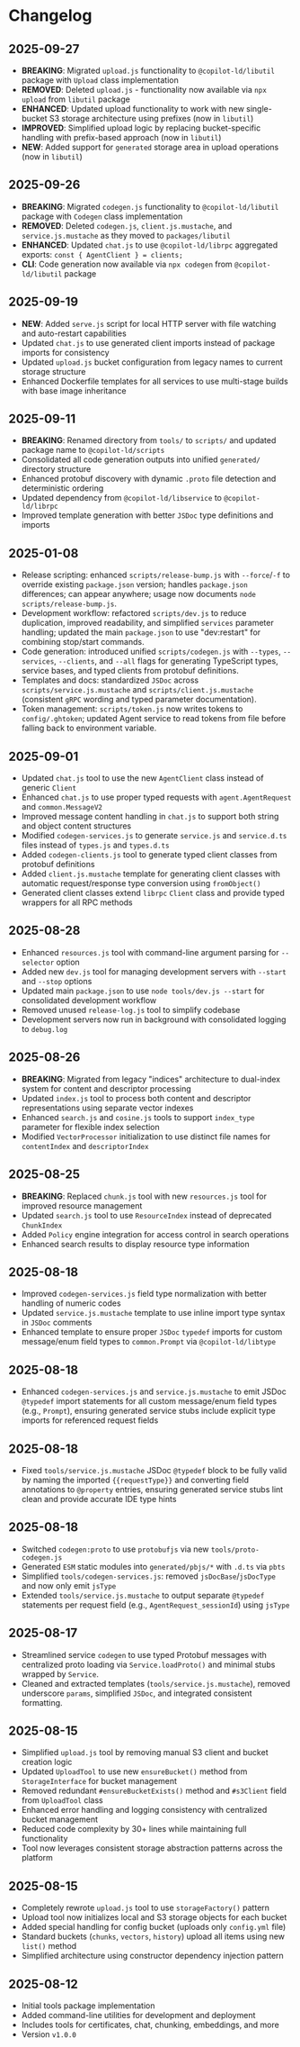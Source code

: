 # Changelog

## 2025-09-27

- **BREAKING**: Migrated `upload.js` functionality to `@copilot-ld/libutil`
  package with `Upload` class implementation
- **REMOVED**: Deleted `upload.js` - functionality now available via
  `npx upload` from `libutil` package
- **ENHANCED**: Updated upload functionality to work with new single-bucket S3
  storage architecture using prefixes (now in `libutil`)
- **IMPROVED**: Simplified upload logic by replacing bucket-specific handling
  with prefix-based approach (now in `libutil`)
- **NEW**: Added support for `generated` storage area in upload operations (now
  in `libutil`)

## 2025-09-26

- **BREAKING**: Migrated `codegen.js` functionality to `@copilot-ld/libutil`
  package with `Codegen` class implementation
- **REMOVED**: Deleted `codegen.js`, `client.js.mustache`, and
  `service.js.mustache` as they moved to `packages/libutil`
- **ENHANCED**: Updated `chat.js` to use `@copilot-ld/librpc` aggregated
  exports: `const { AgentClient } = clients;`
- **CLI**: Code generation now available via `npx codegen` from
  `@copilot-ld/libutil` package

## 2025-09-19

- **NEW**: Added `serve.js` script for local HTTP server with file watching and
  auto-restart capabilities
- Updated `chat.js` to use generated client imports instead of package imports
  for consistency
- Updated `upload.js` bucket configuration from legacy names to current storage
  structure
- Enhanced Dockerfile templates for all services to use multi-stage builds with
  base image inheritance

## 2025-09-11

- **BREAKING**: Renamed directory from `tools/` to `scripts/` and updated
  package name to `@copilot-ld/scripts`
- Consolidated all code generation outputs into unified `generated/` directory
  structure
- Enhanced protobuf discovery with dynamic `.proto` file detection and
  deterministic ordering
- Updated dependency from `@copilot-ld/libservice` to `@copilot-ld/librpc`
- Improved template generation with better `JSDoc` type definitions and imports

## 2025-01-08

- Release scripting: enhanced `scripts/release-bump.js` with `--force`/`-f` to
  override existing `package.json` version; handles `package.json` differences;
  can appear anywhere; usage now documents `node scripts/release-bump.js`.
- Development workflow: refactored `scripts/dev.js` to reduce duplication,
  improved readability, and simplified `services` parameter handling; updated
  the main `package.json` to use "dev:restart" for combining stop/start
  commands.
- Code generation: introduced unified `scripts/codegen.js` with `--types`,
  `--services`, `--clients`, and `--all` flags for generating TypeScript types,
  service bases, and typed clients from protobuf definitions.
- Templates and docs: standardized `JSDoc` across `scripts/service.js.mustache`
  and `scripts/client.js.mustache` (consistent `gRPC` wording and typed
  parameter documentation).
- Token management: `scripts/token.js` now writes tokens to `config/.ghtoken`;
  updated Agent service to read tokens from file before falling back to
  environment variable.

## 2025-09-01

- Updated `chat.js` tool to use the new `AgentClient` class instead of generic
  `Client`
- Enhanced `chat.js` to use proper typed requests with `agent.AgentRequest` and
  `common.MessageV2`
- Improved message content handling in `chat.js` to support both string and
  object content structures
- Modified `codegen-services.js` to generate `service.js` and `service.d.ts`
  files instead of `types.js` and `types.d.ts`
- Added `codegen-clients.js` tool to generate typed client classes from protobuf
  definitions
- Added `client.js.mustache` template for generating client classes with
  automatic request/response type conversion using `fromObject()`
- Generated client classes extend `librpc` `Client` class and provide typed
  wrappers for all RPC methods

## 2025-08-28

- Enhanced `resources.js` tool with command-line argument parsing for
  `--selector` option
- Added new `dev.js` tool for managing development servers with `--start` and
  `--stop` options
- Updated main `package.json` to use `node tools/dev.js --start` for
  consolidated development workflow
- Removed unused `release-log.js` tool to simplify codebase
- Development servers now run in background with consolidated logging to
  `debug.log`

## 2025-08-26

- **BREAKING**: Migrated from legacy "indices" architecture to dual-index system
  for content and descriptor processing
- Updated `index.js` tool to process both content and descriptor representations
  using separate vector indexes
- Enhanced `search.js` and `cosine.js` tools to support `index_type` parameter
  for flexible index selection
- Modified `VectorProcessor` initialization to use distinct file names for
  `contentIndex` and `descriptorIndex`

## 2025-08-25

- **BREAKING**: Replaced `chunk.js` tool with new `resources.js` tool for
  improved resource management
- Updated `search.js` tool to use `ResourceIndex` instead of deprecated
  `ChunkIndex`
- Added `Policy` engine integration for access control in search operations
- Enhanced search results to display resource type information

## 2025-08-18

- Improved `codegen-services.js` field type normalization with better handling
  of numeric codes
- Updated `service.js.mustache` template to use inline import type syntax in
  `JSDoc` comments
- Enhanced template to ensure proper `JSDoc` `typedef` imports for custom
  message/enum field types to `common.Prompt` via `@copilot-ld/libtype`

## 2025-08-18

- Enhanced `codegen-services.js` and `service.js.mustache` to emit JSDoc
  `@typedef` import statements for all custom message/enum field types (e.g.,
  `Prompt`), ensuring generated service stubs include explicit type imports for
  referenced request fields

## 2025-08-18

- Fixed `tools/service.js.mustache` JSDoc `@typedef` block to be fully valid by
  naming the imported `{{requestType}}` and converting field annotations to
  `@property` entries, ensuring generated service stubs lint clean and provide
  accurate IDE type hints

## 2025-08-18

- Switched `codegen:proto` to use `protobufjs` via new `tools/proto-codegen.js`
- Generated `ESM` static modules into `generated/pbjs/*` with `.d.ts` via `pbts`
- Simplified `tools/codegen-services.js`: removed `jsDocBase`/`jsDocType` and
  now only emit `jsType`
- Extended `tools/service.js.mustache` to output separate `@typedef` statements
  per request field (e.g., `AgentRequest_sessionId`) using `jsType`

## 2025-08-17

- Streamlined service `codegen` to use typed Protobuf messages with centralized
  proto loading via `Service.loadProto()` and minimal stubs wrapped by
  `Service`.
- Cleaned and extracted templates (`tools/service.js.mustache`), removed
  underscore `params`, simplified `JSDoc`, and integrated consistent formatting.

## 2025-08-15

- Simplified `upload.js` tool by removing manual S3 client and bucket creation
  logic
- Updated `UploadTool` to use new `ensureBucket()` method from
  `StorageInterface` for bucket management
- Removed redundant `#ensureBucketExists()` method and `#s3Client` field from
  `UploadTool` class
- Enhanced error handling and logging consistency with centralized bucket
  management
- Reduced code complexity by 30+ lines while maintaining full functionality
- Tool now leverages consistent storage abstraction patterns across the platform

## 2025-08-15

- Completely rewrote `upload.js` tool to use `storageFactory()` pattern
- Upload tool now initializes local and S3 storage objects for each bucket
- Added special handling for config bucket (uploads only `config.yml` file)
- Standard buckets (`chunks`, `vectors`, `history`) upload all items using new
  `list()` method
- Simplified architecture using constructor dependency injection pattern

## 2025-08-12

- Initial tools package implementation
- Added command-line utilities for development and deployment
- Includes tools for certificates, chat, chunking, embeddings, and more
- Version `v1.0.0`
